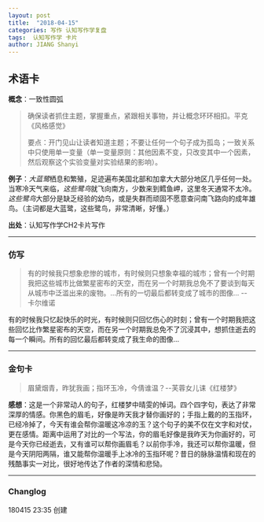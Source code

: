 ```yaml
---
layout: post
title:  "2018-04-15"
categories: 写作 认知写作学复盘 
tags:  认知写作学 卡片
author: JIANG Shanyi
---
```


##  术语卡

**概念**：一致性圆弧
> 确保读者抓住主题，掌握重点，紧跟相关事物，并让概念环环相扣。平克《风格感觉》
> 
> 要点：开门见山让读者知道主题；不要让任何一个句子成为孤岛；一致关系中只使用单一变量（单一变量原则：其他因素不变，只改变其中一个因素，然后观察这个实验变量对实验结果的影响）。

**例子**：*大蓝鹭*栖息和繁殖，足迹遍布美国北部和加拿大大部分地区几乎任何一处。当寒冷天气来临，*这些鹭鸟*就飞向南方，少数来到鳕鱼岬，这里冬天通常不太冷。*这些鹭鸟*大部分是缺乏经验的幼鸟，或是失群而顽固不愿意查问南飞路向的成年雄鸟。（主词都是大蓝鹭，这些鹭鸟，非常清晰，好懂。）

**出处**：认知写作学CH2卡片写作

---
### 仿写
> 有的时候我只想象悲惨的城市，有时候则只想象幸福的城市；曾有一个时期我把这些城市比做繁星密布的天空，而在另一个时期我总免不了要谈到每天从城市中泛滥出来的废物。...所有的一切最后都转变成了城市的图像... -- 卡尔维诺


有的时候我只忆起快乐的时光，有时候则只回忆伤心的时刻；曾有一个时期我把这些回忆比作繁星密布的天空，而在另一个时期我总免不了沉浸其中，想抓住逝去的每一个瞬间。所有的回忆最后都转变成了我生命的图像...

---
### 金句卡
> 眉黛烟青，昨犹我画；指环玉冷，今倩谁温？--芙蓉女儿诔《红楼梦》

**感想**：这是一个非常动人的句子，红楼梦中晴雯的悼词。四个四字句，表达了非常深厚的情感。你黑色的眉毛，好像是昨天我才替你画好的；手指上戴的的玉指环，已经冷掉了，今天有谁会帮你温暖这冷凉的玉？这个句子的美不仅在文字和对仗，更在感情。距离中运用了对比的一个写法，你的眉毛好像是我昨天为你画好的，可是今天你已经逝去，又有谁可以帮你画眉毛？以前你手冷，我还可以帮你温暖，但是今天阴阳两隔，谁又能帮你温暖手上冰冷的玉指环呢？昔日的脉脉温情和现在的残酷事实一对比，很好地传达了作者的深情和悲恸。

--- 
### Changlog 
180415 23:35 创建


